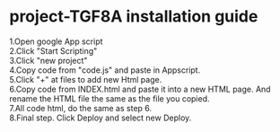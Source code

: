 # project-TGF8A installation guide
1.Open google App script  
2.Click "Start Scripting"  
3.Click "new project"  
4.Copy code from "code.js" and paste in Appscript.  
5.Click "+" at files to add new Html page.  
6.Copy code from INDEX.html and paste it into a new HTML page. And rename the HTML file the same as the file you copied.  
7.All code html, do the same as step 6.  
8.Final step. Click Deploy and select new Deploy.  
